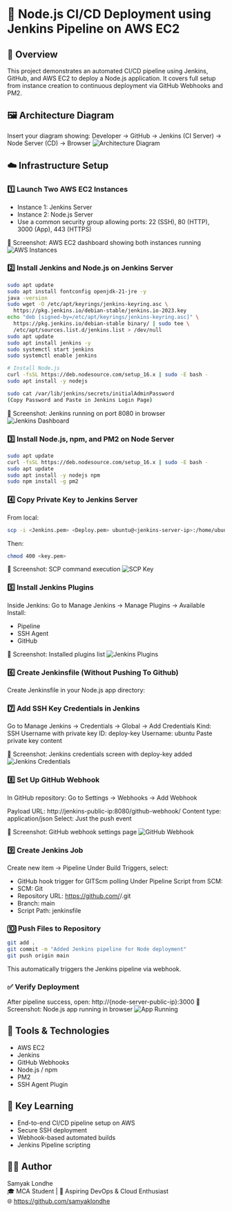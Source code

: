 # 🚀 Node.js CI/CD Deployment using Jenkins Pipeline on AWS EC2

## 🧩 Overview
This project demonstrates an automated CI/CD pipeline using Jenkins, GitHub, and AWS EC2 to deploy a Node.js application.
It covers full setup from instance creation to continuous deployment via GitHub Webhooks and PM2.

## 🖼️ Architecture Diagram
Insert your diagram showing:
Developer → GitHub → Jenkins (CI Server) → Node Server (CD) → Browser
![Architecture Diagram](Images/Architecture.jpg)

## ☁️ Infrastructure Setup

### 1️⃣ Launch Two AWS EC2 Instances
- Instance 1: Jenkins Server
- Instance 2: Node.js Server
- Use a common security group allowing ports:
22 (SSH), 80 (HTTP), 3000 (App), 443 (HTTPS)

📸 Screenshot: AWS EC2 dashboard showing both instances running
![AWS Instances](Images/EC2Running.PNG)

### 2️⃣ Install Jenkins and Node.js on Jenkins Server
```bash
sudo apt update
sudo apt install fontconfig openjdk-21-jre -y
java -version
sudo wget -O /etc/apt/keyrings/jenkins-keyring.asc \
  https://pkg.jenkins.io/debian-stable/jenkins.io-2023.key
echo "deb [signed-by=/etc/apt/keyrings/jenkins-keyring.asc]" \
  https://pkg.jenkins.io/debian-stable binary/ | sudo tee \
  /etc/apt/sources.list.d/jenkins.list > /dev/null
sudo apt update
sudo apt install jenkins -y
sudo systemctl start jenkins
sudo systemctl enable jenkins

# Install Node.js
curl -fsSL https://deb.nodesource.com/setup_16.x | sudo -E bash -
sudo apt install -y nodejs

sudo cat /var/lib/jenkins/secrets/initialAdminPassword
(Copy Password and Paste in Jenkins Login Page)
```
📸 Screenshot: Jenkins running on port 8080 in browser
![Jenkins Dashboard](Images/JenkinsPage.PNG)

### 3️⃣ Install Node.js, npm, and PM2 on Node Server
```bash
sudo apt update
curl -fsSL https://deb.nodesource.com/setup_16.x | sudo -E bash -
sudo apt update
sudo apt install -y nodejs npm
sudo npm install -g pm2
```

### 4️⃣ Copy Private Key to Jenkins Server
From local:
```bash
scp -i <Jenkins.pem> <Deploy.pem> ubuntu@<jenkins-server-ip>:/home/ubuntu/
```
Then:
```bash
chmod 400 <key.pem>
```
📸 Screenshot: SCP command execution
![SCP Key](Images/SCP.PNG)

### 5️⃣ Install Jenkins Plugins
Inside Jenkins:
Go to Manage Jenkins → Manage Plugins → Available
Install:
- Pipeline
- SSH Agent
- GitHub

📸 Screenshot: Installed plugins list
![Jenkins Plugins](Images/PluginInstalled.PNG)

### 6️⃣ Create Jenkinsfile (Without Pushing To Github)
Create Jenkinsfile in your Node.js app directory:

### 7️⃣ Add SSH Key Credentials in Jenkins
Go to Manage Jenkins → Credentials → Global → Add Credentials
Kind: SSH Username with private key
ID: deploy-key
Username: ubuntu
Paste private key content

📸 Screenshot: Jenkins credentials screen with deploy-key added
![Jenkins Credentials](Images/AddedCredentials.PNG)

### 8️⃣ Set Up GitHub Webhook
In GitHub repository:
Go to Settings → Webhooks → Add Webhook

Payload URL:
http://jenkins-public-ip:8080/github-webhook/
Content type: application/json
Select: Just the push event

📸 Screenshot: GitHub webhook settings page
![GitHub Webhook](Images/Webhook.PNG)

### 9️⃣ Create Jenkins Job
Create new item → Pipeline
Under Build Triggers, select:
- GitHub hook trigger for GITScm polling
Under Pipeline Script from SCM:
- SCM: Git
- Repository URL: https://github.com/<your-username>/<repo>.git
- Branch: main
- Script Path: jenkinsfile


### 🔟 Push Files to Repository
```bash
git add .
git commit -m "Added Jenkins pipeline for Node deployment"
git push origin main
```

This automatically triggers the Jenkins pipeline via webhook.


### ✅ Verify Deployment
After pipeline success, open:
http://{node-server-public-ip}:3000
📸 Screenshot: Node.js app running in browser
![App Running](Images/NodeApp.PNG)

## 🧩 Tools & Technologies
- AWS EC2
- Jenkins
- GitHub Webhooks
- Node.js / npm
- PM2
- SSH Agent Plugin

## 🧠 Key Learning
- End-to-end CI/CD pipeline setup on AWS
- Secure SSH deployment
- Webhook-based automated builds
- Jenkins Pipeline scripting

## 👨‍💻 Author
Samyak Londhe  
🎓 MCA Student | 💼 Aspiring DevOps & Cloud Enthusiast    
🌐 https://github.com/samyaklondhe